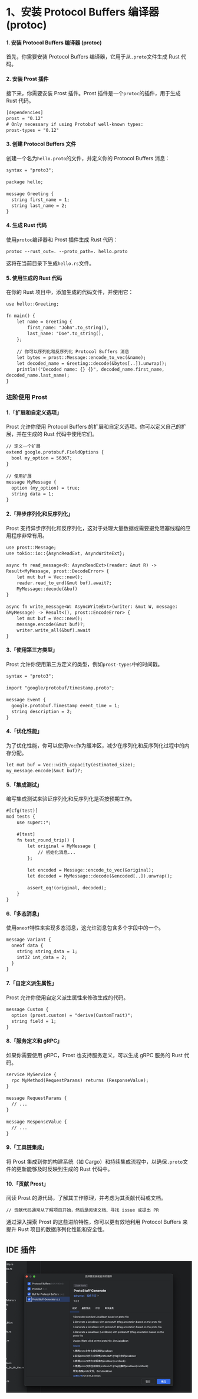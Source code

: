 

# 1、安装 Protocol Buffers 编译器 (protoc)

#### 1. 安装 Protocol Buffers 编译器 (protoc)

首先，你需要安装 Protocol Buffers 编译器，它用于从`.proto`文件生成 Rust 代码。

#### 2. 安装 Prost 插件

接下来，你需要安装 Prost 插件。Prost 插件是一个`protoc`的插件，用于生成 Rust 代码。

```
[dependencies]
prost = "0.12"
# Only necessary if using Protobuf well-known types:
prost-types = "0.12"
```

#### 3. 创建 Protocol Buffers 文件

创建一个名为`hello.proto`的文件，并定义你的 Protocol Buffers 消息：

```
syntax = "proto3";

package hello;

message Greeting {
  string first_name = 1;
  string last_name = 2;
}
```

#### 4. 生成 Rust 代码

使用`protoc`编译器和 Prost 插件生成 Rust 代码：

```
protoc --rust_out=. --proto_path=. hello.proto
```

这将在当前目录下生成`hello.rs`文件。

#### 5. 使用生成的 Rust 代码

在你的 Rust 项目中，添加生成的代码文件，并使用它：

```
use hello::Greeting;

fn main() {
    let name = Greeting {
        first_name: "John".to_string(),
        last_name: "Doe".to_string(),
    };

    // 你可以序列化和反序列化 Protocol Buffers 消息
    let bytes = prost::Message::encode_to_vec(&name);
    let decoded_name = Greeting::decode(&bytes[..]).unwrap();
    println!("Decoded name: {} {}", decoded_name.first_name, decoded_name.last_name);
}
```

### 进阶使用 Prost

#### 1.**「扩展和自定义选项」**

Prost 允许你使用 Protocol Buffers 的扩展和自定义选项。你可以定义自己的扩展，并在生成的 Rust 代码中使用它们。

```
// 定义一个扩展
extend google.protobuf.FieldOptions {
  bool my_option = 56367;
}

// 使用扩展
message MyMessage {
  option (my_option) = true;
  string data = 1;
}
```

#### 2.**「异步序列化和反序列化」**

Prost 支持异步序列化和反序列化，这对于处理大量数据或需要避免阻塞线程的应用程序非常有用。

```
use prost::Message;
use tokio::io::{AsyncReadExt, AsyncWriteExt};

async fn read_message<R: AsyncReadExt>(reader: &mut R) -> Result<MyMessage, prost::DecodeError> {
    let mut buf = Vec::new();
    reader.read_to_end(&mut buf).await?;
    MyMessage::decode(&buf)
}

async fn write_message<W: AsyncWriteExt>(writer: &mut W, message: &MyMessage) -> Result<(), prost::EncodeError> {
    let mut buf = Vec::new();
    message.encode(&mut buf)?;
    writer.write_all(&buf).await
}
```

#### 3.**「使用第三方类型」**

Prost 允许你使用第三方定义的类型，例如`prost-types`中的时间戳。

```
syntax = "proto3";

import "google/protobuf/timestamp.proto";

message Event {
  google.protobuf.Timestamp event_time = 1;
  string description = 2;
}
```

#### 4.**「优化性能」**

为了优化性能，你可以使用`Vec`作为缓冲区，减少在序列化和反序列化过程中的内存分配。

```
let mut buf = Vec::with_capacity(estimated_size);
my_message.encode(&mut buf)?;
```

#### 5.**「集成测试」**

编写集成测试来验证序列化和反序列化是否按预期工作。

```
#[cfg(test)]
mod tests {
    use super::*;

    #[test]
    fn test_round_trip() {
        let original = MyMessage {
            // 初始化消息...
        };

        let encoded = Message::encode_to_vec(&original);
        let decoded = MyMessage::decode(&encoded[..]).unwrap();

        assert_eq!(original, decoded);
    }
}
```

#### 6.**「多态消息」**

使用`oneof`特性来实现多态消息，这允许消息包含多个字段中的一个。

```
message Variant {
  oneof data {
    string string_data = 1;
    int32 int_data = 2;
  }
}
```

#### 7.**「自定义派生属性」**

Prost 允许你使用自定义派生属性来修改生成的代码。

```
message Custom {
  option (prost.custom) = "derive(CustomTrait)";
  string field = 1;
}
```

#### 8.**「服务定义和 gRPC」**

如果你需要使用 gRPC，Prost 也支持服务定义，可以生成 gRPC 服务的 Rust 代码。

```
service MyService {
  rpc MyMethod(RequestParams) returns (ResponseValue);
}

message RequestParams {
  // ...
}

message ResponseValue {
  // ...
}
```

#### 9.**「工具链集成」**

将 Prost 集成到你的构建系统（如 Cargo）和持续集成流程中，以确保`.proto`文件的更新能够及时反映到生成的 Rust 代码中。

#### 10.**「贡献 Prost」**

阅读 Prost 的源代码，了解其工作原理，并考虑为其贡献代码或文档。

```
// 贡献代码通常从了解项目开始，然后是阅读文档、寻找 issue 或提出 PR
```

通过深入探索 Prost 的这些进阶特性，你可以更有效地利用 Protocol Buffers 来提升 Rust 项目的数据序列化性能和安全性。



## IDE 插件

![image-20241211104427592](grpc_prost_tonic.assets/image-20241211104427592.png)

